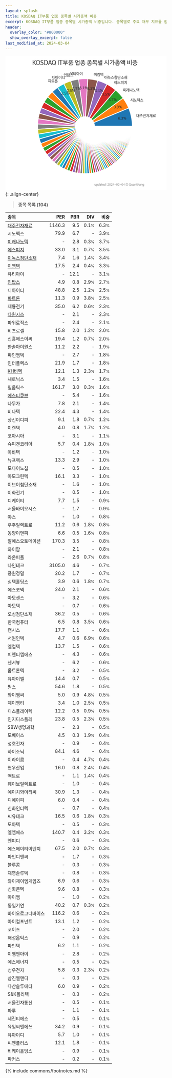 ```yaml
---
layout: splash
title: KOSDAQ IT부품 업종 종목별 시가총액 비중
excerpt: KOSDAQ IT부품 업종 종목별 시가총액 비중입니다. 종목별로 주요 재무 지표를 함께 표시합니다.
header:
  overlay_color: "#800000"
  show_overlay_excerpt: false
last_modified_at: 2024-03-04
---
```



![KOSDAQ IT부품 업종 종목별 시가총액 비중](/stats/sector/images/kosdaq_업종_IT부품_종목.png){: .align-center}


> **종목 목록 (104)**<a id="list"></a>

| **종목** | **PER** | **PBR** | **DIV** | **비중** |
| :------- | ------: | ------: | ------: | -------: |
| [대주전자재료](/078600/) | 1146.3 | 9.5 | 0.1<small>%</small> | 6.3<small>%</small> |
| 시노펙스 | 79.9 | 6.7 | - | 3.9<small>%</small> |
| [미래나노텍](/095500/) | - | 2.8 | 0.3<small>%</small> | 3.7<small>%</small> |
| [에스피지](/058610/) | 33.0 | 3.1 | 0.7<small>%</small> | 3.5<small>%</small> |
| [이녹스첨단소재](/272290/) | 7.4 | 1.6 | 1.4<small>%</small> | 3.4<small>%</small> |
| [이엠텍](/091120/) | 17.5 | 2.4 | 0.4<small>%</small> | 3.3<small>%</small> |
| 유티아이 | - | 12.1 | - | 3.1<small>%</small> |
| [인탑스](/049070/) | 4.9 | 0.8 | 2.9<small>%</small> | 2.7<small>%</small> |
| 디아이티 | 48.8 | 2.5 | 1.2<small>%</small> | 2.5<small>%</small> |
| [파트론](/091700/) | 11.3 | 0.9 | 3.8<small>%</small> | 2.5<small>%</small> |
| 제룡전기 | 35.0 | 6.2 | 0.6<small>%</small> | 2.3<small>%</small> |
| [다원시스](/068240/) | - | 2.1 | - | 2.3<small>%</small> |
| 파워로직스 | - | 2.4 | - | 2.1<small>%</small> |
| 비츠로셀 | 15.8 | 2.0 | 1.2<small>%</small> | 2.0<small>%</small> |
| 신흥에스이씨 | 19.4 | 1.2 | 0.7<small>%</small> | 2.0<small>%</small> |
| 한솔아이원스 | 11.2 | 2.2 | - | 1.9<small>%</small> |
| 파인엠텍 | - | 2.7 | - | 1.8<small>%</small> |
| 인터플렉스 | 21.9 | 1.7 | - | 1.8<small>%</small> |
| [KH바텍](/060720/) | 12.1 | 1.3 | 2.3<small>%</small> | 1.7<small>%</small> |
| 새로닉스 | 3.4 | 1.5 | - | 1.6<small>%</small> |
| 필옵틱스 | 161.7 | 3.0 | 0.3<small>%</small> | 1.6<small>%</small> |
| [에스티큐브](/052020/) | - | 5.4 | - | 1.6<small>%</small> |
| 나무가 | 7.8 | 2.1 | - | 1.4<small>%</small> |
| 비나텍 | 22.4 | 4.3 | - | 1.4<small>%</small> |
| 상신이디피 | 9.1 | 1.8 | 0.7<small>%</small> | 1.2<small>%</small> |
| 이랜텍 | 4.0 | 0.8 | 1.7<small>%</small> | 1.2<small>%</small> |
| 코아시아 | - | 3.1 | - | 1.1<small>%</small> |
| 슈피겐코리아 | 5.7 | 0.4 | 1.8<small>%</small> | 1.0<small>%</small> |
| 아바텍 | - | 1.2 | - | 1.0<small>%</small> |
| 뉴프렉스 | 13.3 | 2.9 | - | 1.0<small>%</small> |
| 모다이노칩 | - | 0.5 | - | 1.0<small>%</small> |
| 아모그린텍 | 16.1 | 3.3 | - | 1.0<small>%</small> |
| 이브이첨단소재 | - | 1.6 | - | 1.0<small>%</small> |
| 이화전기 | - | 0.5 | - | 1.0<small>%</small> |
| 디케이티 | 7.7 | 1.5 | - | 0.9<small>%</small> |
| 서울바이오시스 | - | 1.7 | - | 0.9<small>%</small> |
| 야스 | - | 1.0 | - | 0.8<small>%</small> |
| 우주일렉트로 | 11.2 | 0.6 | 1.8<small>%</small> | 0.8<small>%</small> |
| 동양이엔피 | 6.6 | 0.5 | 1.6<small>%</small> | 0.8<small>%</small> |
| 알에스오토메이션 | 170.3 | 3.5 | - | 0.8<small>%</small> |
| 와이팜 | - | 2.1 | - | 0.8<small>%</small> |
| 라온피플 | - | 2.6 | 0.7<small>%</small> | 0.8<small>%</small> |
| 나인테크 | 3105.0 | 4.6 | - | 0.7<small>%</small> |
| 풍원정밀 | 20.2 | 1.7 | - | 0.7<small>%</small> |
| 심텍홀딩스 | 3.9 | 0.6 | 1.8<small>%</small> | 0.7<small>%</small> |
| 에스코넥 | 24.0 | 2.1 | - | 0.6<small>%</small> |
| 아모센스 | - | 3.2 | - | 0.6<small>%</small> |
| 아모텍 | - | 0.7 | - | 0.6<small>%</small> |
| 오성첨단소재 | 36.2 | 0.5 | - | 0.6<small>%</small> |
| 한국컴퓨터 | 6.5 | 0.8 | 3.5<small>%</small> | 0.6<small>%</small> |
| 캠시스 | 17.7 | 1.1 | - | 0.6<small>%</small> |
| 서원인텍 | 4.7 | 0.6 | 6.9<small>%</small> | 0.6<small>%</small> |
| 엘컴텍 | 13.7 | 1.5 | - | 0.6<small>%</small> |
| 피엔티엠에스 | - | 4.3 | - | 0.6<small>%</small> |
| 센서뷰 | - | 6.2 | - | 0.6<small>%</small> |
| 옵트론텍 | - | 3.2 | - | 0.5<small>%</small> |
| 유아이엘 | 14.4 | 0.7 | - | 0.5<small>%</small> |
| 핌스 | 54.6 | 1.8 | - | 0.5<small>%</small> |
| 와이엠씨 | 5.0 | 0.9 | 4.8<small>%</small> | 0.5<small>%</small> |
| 제이엠티 | 3.4 | 1.0 | 2.5<small>%</small> | 0.5<small>%</small> |
| 디스플레이텍 | 12.2 | 0.5 | 0.9<small>%</small> | 0.5<small>%</small> |
| 인지디스플레 | 23.8 | 0.5 | 2.3<small>%</small> | 0.5<small>%</small> |
| SBW생명과학 | - | 2.3 | - | 0.5<small>%</small> |
| 모베이스 | 4.5 | 0.3 | 1.9<small>%</small> | 0.4<small>%</small> |
| 성호전자 | - | 0.9 | - | 0.4<small>%</small> |
| 하이소닉 | 84.1 | 4.6 | - | 0.4<small>%</small> |
| 이라이콤 | - | 0.4 | 4.7<small>%</small> | 0.4<small>%</small> |
| 현우산업 | 16.0 | 0.8 | 2.4<small>%</small> | 0.4<small>%</small> |
| 액트로 | - | 1.1 | 1.4<small>%</small> | 0.4<small>%</small> |
| 웨이브일렉트로 | - | 1.0 | - | 0.4<small>%</small> |
| 에이치와이티씨 | 30.9 | 1.3 | - | 0.4<small>%</small> |
| 디에이피 | 6.0 | 0.4 | - | 0.4<small>%</small> |
| 신화인터텍 | - | 0.7 | - | 0.4<small>%</small> |
| 씨유테크 | 16.5 | 0.6 | 1.8<small>%</small> | 0.3<small>%</small> |
| 모아텍 | - | 0.5 | - | 0.3<small>%</small> |
| 엘엠에스 | 140.7 | 0.4 | 3.2<small>%</small> | 0.3<small>%</small> |
| 엔피디 | - | 0.6 | - | 0.3<small>%</small> |
| 에스에이티이엔지 | 67.5 | 2.0 | 0.7<small>%</small> | 0.3<small>%</small> |
| 파인디앤씨 | - | 1.7 | - | 0.3<small>%</small> |
| 블루콤 | - | 0.3 | - | 0.3<small>%</small> |
| 재영솔루텍 | - | 0.8 | - | 0.3<small>%</small> |
| 와이제이엠게임즈 | 6.9 | 0.6 | - | 0.3<small>%</small> |
| 신화콘텍 | 9.6 | 0.8 | - | 0.3<small>%</small> |
| 아이엠 | - | 1.0 | - | 0.2<small>%</small> |
| 동일기연 | 40.2 | 0.7 | 0.3<small>%</small> | 0.2<small>%</small> |
| 바이오로그디바이스 | 116.2 | 0.6 | - | 0.2<small>%</small> |
| 아이컴포넌트 | 13.1 | 1.2 | - | 0.2<small>%</small> |
| 코이즈 | - | 2.0 | - | 0.2<small>%</small> |
| 해성옵틱스 | - | 0.9 | - | 0.2<small>%</small> |
| 파인텍 | 6.2 | 1.1 | - | 0.2<small>%</small> |
| 이엠앤아이 | - | 2.8 | - | 0.2<small>%</small> |
| 에스에너지 | - | 0.5 | - | 0.2<small>%</small> |
| 성우전자 | 5.8 | 0.3 | 2.3<small>%</small> | 0.2<small>%</small> |
| 삼진엘앤디 | - | 0.3 | - | 0.2<small>%</small> |
| 다산솔루에타 | 6.0 | 0.9 | - | 0.2<small>%</small> |
| S&K폴리텍 | - | 0.3 | - | 0.2<small>%</small> |
| 서울전자통신 | - | 0.5 | - | 0.1<small>%</small> |
| 파루 | - | 1.1 | - | 0.1<small>%</small> |
| 세진티에스 | - | 0.5 | - | 0.1<small>%</small> |
| 육일씨엔에쓰 | 34.2 | 0.9 | - | 0.1<small>%</small> |
| 유아이디 | 5.7 | 1.0 | - | 0.1<small>%</small> |
| 씨엔플러스 | 12.1 | 1.8 | - | 0.1<small>%</small> |
| 비케이홀딩스 | - | 0.9 | - | 0.1<small>%</small> |
| 파커스 | - | 0.2 | - | 0.1<small>%</small> |

{% include commons/footnotes.md %}